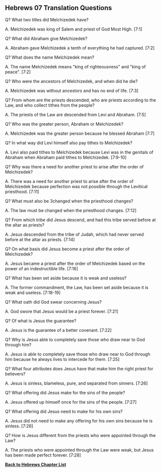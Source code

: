 ## Hebrews 07 Translation Questions ##

Q? What two titles did Melchizedek have?

A. Melchizedek was king of Salem and priest of God Most High. [7:1]

Q? What did Abraham give Melchizedek?

A. Abraham gave Melchizedek a tenth of everything he had captured. [7:2]

Q? What does the name Melchizedek mean?

A. The name Melchizedek means "king of righteousness" and "king of peace". [7:2]

Q? Who were the ancestors of Melchizedek, and when did he die?

A. Melchizedek was without ancestors and has no end of life. [7:3]

Q? From whom are the priests descended, who are priests according to the Law, and who collect tithes from the people?

A. The priests of the Law are descended from Levi and Abraham. [7:5]

Q? Who was the greater person, Abraham or Melchizedek?

A. Melchizedek was the greater person because he blessed Abraham [7:7]

Q? In what way did Levi himself also pay tithes to Melchizedek?

A. Levi also paid tithes to Melchizedek because Levi was in the genitals of Abraham when Abraham paid tithes to Melchizedek. [7:9-10]

Q? Why was there a need for another priest to arise after the order of Melchizedek?

A. There was a need for another priest to arise after the order of Melchizedek because perfection was not possible through the Levitical priesthood. [7:11]

Q? What must also be 3changed when the priesthood changes?

A. The law must be changed when the priesthood changes. [7:12]

Q? From which tribe did Jesus descend, and had this tribe served before at the altar as priests?

A. Jesus descended from the tribe of Judah, which had never served before at the altar as priests. [7:14]

Q? On what basis did Jesus become a priest after the order of Melchizedek?

A. Jesus became a priest after the order of Melchizedek based on the power of an indestructible life. [7:16]

Q? What has been set aside because it is weak and useless?

A. The former commandment, the Law, has been set aside because it is weak and useless. [7:18-19]

Q? What oath did God swear concerning Jesus?

A. God swore that Jesus would be a priest forever. [7:21]

Q? Of what is Jesus the guarantee?

A. Jesus is the guarantee of a better covenant. [7:22]

Q? Why is Jesus able to completely save those who draw near to God through him?

A. Jesus is able to completely save those who draw near to God through him because he always lives to intercede for them. [7:25]

Q? What four attributes does Jesus have that make him the right priest for believers?

A. Jesus is sinless, blameless, pure, and separated from sinners. [7:26]

Q? What offering did Jesus make for the sins of the people?

A. Jesus offered up himself once for the sins of the people. [7:27]

Q? What offering did Jesus need to make for his own sins?

A. Jesus did not need to make any offering for his own sins because he is sinless. [7:26]

Q? How is Jesus different from the priests who were appointed through the Law?

A. The priests who were appointed through the Law were weak, but Jesus has been made perfect forever. [7:28]

__[Back to Hebrews Chapter List](./)__

